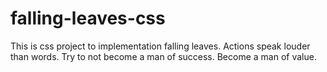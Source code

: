 # falling-leaves-css
This is css project to implementation falling leaves. Actions speak louder than words. Try to not become a man of success. Become a man of value.
